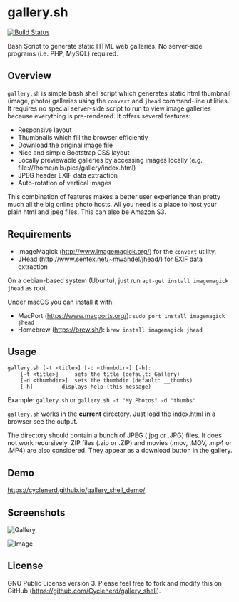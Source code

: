 gallery.sh
==========

[![Build Status](https://travis-ci.org/Cyclenerd/gallery_shell.svg?branch=master)](https://travis-ci.org/Cyclenerd/gallery_shell)

Bash Script to generate static HTML web galleries. No server-side programs (i.e. PHP, MySQL) required.

Overview
--------
`gallery.sh` is simple bash shell script which generates static html thumbnail (image, photo) galleries using the `convert` and `jhead` command-line utilities.
It requires no special server-side script to run to view image galleries because everything is pre-rendered. 
It offers several features:
* Responsive layout
* Thumbnails which fill the browser efficiently
* Download the original image file
* Nice and simple Bootstrap CSS layout
* Locally previewable galleries by accessing images locally (e.g. file:///home/nils/pics/gallery/index.html)
* JPEG header EXIF data extraction
* Auto-rotation of vertical images

This combination of features makes a better user experience than pretty much all the big online photo hosts. 
All you need is a place to host your plain html and jpeg files. This can also be Amazon S3.

Requirements
------------
* ImageMagick (http://www.imagemagick.org/) for the `convert` utility.
* JHead (http://www.sentex.net/~mwandel/jhead/) for EXIF data extraction

On a debian-based system (Ubuntu), just run `apt-get install imagemagick jhead` as root.

Under macOS you can install it with:
* MacPort (https://www.macports.org/): `sudo port install imagemagick jhead`
* Homebrew (https://brew.sh/): `brew install imagemagick jhead`

Usage
-----

	gallery.sh [-t <title>] [-d <thumbdir>] [-h]:
		[-t <title>]	 sets the title (default: Gallery)
		[-d <thumbdir>]	 sets the thumbdir (default: __thumbs)
		[-h]		 displays help (this message)

Example: `gallery.sh` or `gallery.sh -t "My Photos" -d "thumbs"`

`gallery.sh` works in the **current** directory.  Just load the index.html in a browser see the output. 

The directory should contain a bunch of JPEG (.jpg or .JPG) files. It does not work recursively. 
ZIP files (.zip or .ZIP) and movies (.mov, .MOV, .mp4 or .MP4) are also considered. They appear as a download button in the gallery.

Demo
----

https://cyclenerd.github.io/gallery_shell_demo/

Screenshots
-----------

![Gallery](http://i.imgur.com/TOxgphm.jpg)

![Image](http://i.imgur.com/iqQzst2.jpg)

License
-------
GNU Public License version 3.
Please feel free to fork and modify this on GitHub (https://github.com/Cyclenerd/gallery_shell).
